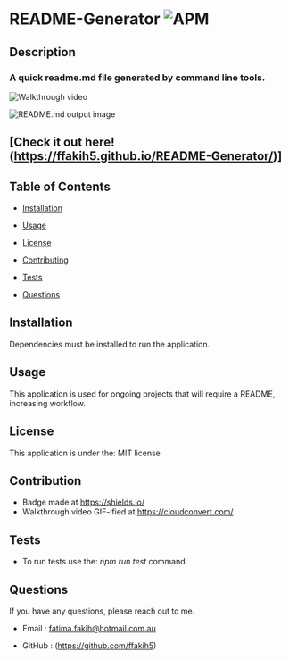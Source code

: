 # README-Generator <img alt="APM" src="https://img.shields.io/badge/License-MIT-orange">

## Description

### A quick readme.md file generated by command line tools.

![Walkthrough video](../assets/images/Walkthroughvideo.gif)

![README.md output image](../assets/OutputScreenshot.png)

## [Check it out here! (https://ffakih5.github.io/README-Generator/)]


## Table of Contents

* [Installation](#installaion)

* [Usage](#usage)

* [License](#license)

* [Contributing](#contributing)

* [Tests](#tests)

* [Questions](#questions)


## Installation 

Dependencies must be installed to run the application. 

## Usage

This application is used for ongoing projects that will require a README, increasing workflow. 

## License

This application is under the: MIT license

## Contribution
* Badge made at https://shields.io/
* Walkthrough video GIF-ified at https://cloudconvert.com/

## Tests 
* To run tests use the: _npm run test_ command.

## Questions
If you have any questions, please reach out to me.

* Email : fatima.fakih@hotmail.com.au

* GitHub : (https://github.com/ffakih5)

